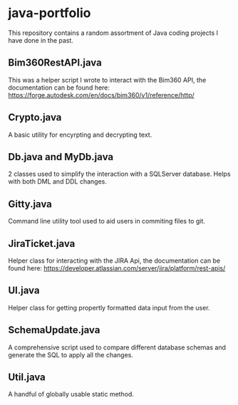 # java-portfolio
This repository contains a random assortment of Java coding projects I have done in the past.

## Bim360RestAPI.java
This was a helper script I wrote to interact with the Bim360 API, the documentation can be found here: https://forge.autodesk.com/en/docs/bim360/v1/reference/http/
## Crypto.java
A basic utility for encyrpting and decrypting text.
## Db.java and MyDb.java
2 classes used to simplify the interaction with a SQLServer database. Helps with both DML and DDL changes.
## Gitty.java
Command line utility tool used to aid users in commiting files to git.
## JiraTicket.java
Helper class for interacting with the JIRA Api, the documentation can be found here: https://developer.atlassian.com/server/jira/platform/rest-apis/
## UI.java
Helper class for getting propertly formatted data input from the user.
## SchemaUpdate.java
A comprehensive script used to compare different database schemas and generate the SQL to apply all the changes.
## Util.java
A handful of globally usable static method.
